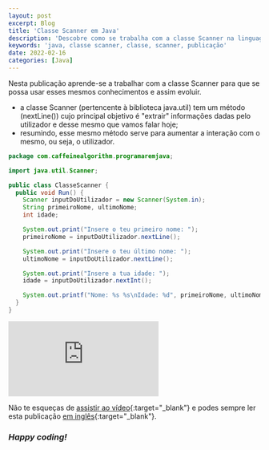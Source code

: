 ```yaml
---
layout: post
excerpt: Blog
title: 'Classe Scanner em Java'
description: 'Descobre como se trabalha com a classe Scanner na linguagem de programação Java. Obtém respostas às tuas dúvidas com a teoria e os exemplos apresentados.'
keywords: 'java, classe scanner, classe, scanner, publicação'
date: 2022-02-16
categories: [Java]
---
```


Nesta publicação aprende-se a trabalhar com a classe Scanner para que se possa usar esses mesmos conhecimentos e assim evoluir.

- a classe Scanner (pertencente à biblioteca java.util) tem um método (nextLine()) cujo principal objetivo é "extrair" informações dadas pelo utilizador e desse mesmo que vamos falar hoje;
- resumindo, esse mesmo método serve para aumentar a interação com o mesmo, ou seja, o utilizador.

```java
package com.caffeinealgorithm.programaremjava;

import java.util.Scanner;

public class ClasseScanner {
  public void Run() {
    Scanner inputDoUtilizador = new Scanner(System.in);
    String primeiroNome, ultimoNome;
    int idade;

    System.out.print("Insere o teu primeiro nome: ");
    primeiroNome = inputDoUtilizador.nextLine();

    System.out.print("Insere o teu último nome: ");
    ultimoNome = inputDoUtilizador.nextLine();

    System.out.print("Insere a tua idade: ");
    idade = inputDoUtilizador.nextInt();

    System.out.printf("Nome: %s %s\nIdade: %d", primeiroNome, ultimoNome, idade);
  }
}
```

<div class="video-container">
  <iframe src="https://www.youtube.com/embed/d1Fp1_jjPsE" frameborder="0" allowfullscreen></iframe>
</div>

Não te esqueças de [assistir ao vídeo](https://youtu.be/d1Fp1_jjPsE){:target="\_blank"} e podes sempre ler esta publicação [em inglês](https://nelsonsilvadev.com/blog/20220216/scanner-class-in-java/){:target="\_blank"}.

### _Happy coding!_
